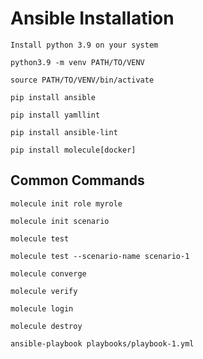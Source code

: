 # Ansible Installation

`Install python 3.9 on your system`

`python3.9 -m venv PATH/TO/VENV`

`source PATH/TO/VENV/bin/activate`

`pip install ansible`

`pip install yamllint`

`pip install ansible-lint`

`pip install molecule[docker]`

## Common Commands

`molecule init role myrole`

`molecule init scenario`

`molecule test`

`molecule test --scenario-name scenario-1`

`molecule converge`

`molecule verify`

`molecule login`

`molecule destroy`

`ansible-playbook playbooks/playbook-1.yml`

